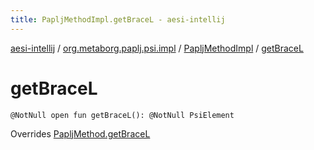 ```yaml
---
title: PapljMethodImpl.getBraceL - aesi-intellij
---
```


[aesi-intellij](../../index.html) / [org.metaborg.paplj.psi.impl](../index.html) / [PapljMethodImpl](index.html) / [getBraceL](.)

# getBraceL

`@NotNull open fun getBraceL(): @NotNull PsiElement`

Overrides [PapljMethod.getBraceL](../../org.metaborg.paplj.psi/-paplj-method/get-brace-l.html)

